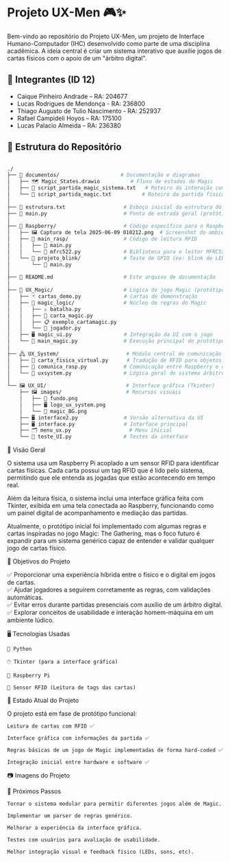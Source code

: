 # Projeto UX-Men 🎮✨

Bem-vindo ao repositório do Projeto UX-Men, um projeto de Interface Humano-Computador (IHC) desenvolvido como parte de uma disciplina acadêmica. A ideia central é criar um sistema interativo que auxilie jogos de cartas físicos com o apoio de um "árbitro digital".
## 👥 Integrantes (ID 12)

- Caique Pinheiro Andrade            – RA: 204677
- Lucas Rodrigues de Mendonça        - RA: 236800
- Thiago Augusto de Tulio Nascimento - RA: 252937
- Rafael Campideli Hoyos             – RA: 175100  
- Lucas Palacio Almeida              – RA: 236380

## 📁 Estrutura do Repositório
```bash

./
├── 📑 documentos/                    # Documentação e diagramas
│   ├── 🗺️ Magic_States.drawio          # Fluxo de estados do Magic
│   ├── 📝 script_partida_magic_sistema.txt   # Roteiro da interação com o sistema
│   └── 📝 script_partida_magic.txt          # Roteiro da partida física
│
├── 📄 estrutura.txt                   # Esboço inicial da estrutura do projeto
├── 🐍 main.py                         # Ponto de entrada geral (protótipo inicial)
│
├── 🍓 Raspberry/                      # Código específico para o Raspberry Pi + RFID
│   ├── 🖼️ Captura de tela 2025-06-09 010212.png  # Screenshot do ambiente físico
│   ├── 📂 main_rasp/                  # Código de leitura RFID
│   │   ├── 🐍 main.py
│   │   └── 🐍 mfrc522.py              # Biblioteca para o leitor MFRC522
│   └── 📂 projeto_blink/              # Teste de GPIO (ex: blink de LED)
│       └── 🐍 main.py
│
├── 📄 README.md                       # Este arquivo de documentação
│
├── 🧙 UX_Magic/                       # Lógica do jogo Magic (protótipo)
│   ├── 🃏 cartas_demo.py              # Cartas de demonstração
│   ├── 📂 magic_logic/                # Núcleo de regras do Magic
│   │   ├── ⚔️ batalha.py
│   │   ├── 🧾 carta_magic.py
│   │   ├── 📋 exemplo_cartamagic.py
│   │   └── 👤 jogador.py
│   ├── 🖥️ magic_ui.py                 # Integração da UI com o jogo
│   └── 🐍 main_magic.py               # Execução principal do protótipo Magic
│
├── 🖧 UX_System/                      # Módulo central de comunicação física ↔️ digital
│   ├── 🧲 carta_fisica_virtual.py      # Tradução de RFID para objetos virtuais
│   ├── 📡 comunica_rasp.py            # Comunicação entre Raspberry e o sistema
│   └── 🧠 uxsystem.py                 # Lógica geral do sistema árbitro
│
└── 🖼️ UX_UI/                          # Interface gráfica (Tkinter)
    ├── 🖼️ images/                     # Recursos visuais
    │   ├── 🌅 fundo.png
    │   ├── 🖥️ logo_ux_system.png
    │   └── 🎴 magic_BG.png
    ├── 🖥️ interface2.py               # Versão alternativa da UI
    ├── 🖥️ interface.py                # Interface principal
    ├── 🗂️ menu_ux.py                   # Menu inicial
    └── 🧪 teste_UI.py                 # Testes da interface

``` 

  
📌 Visão Geral

O sistema usa um Raspberry Pi acoplado a um sensor RFID para identificar cartas físicas. Cada carta possui um tag RFID que é lido pelo sistema, permitindo que ele entenda as jogadas que estão acontecendo em tempo real.

Além da leitura física, o sistema inclui uma interface gráfica feita com Tkinter, exibida em uma tela conectada ao Raspberry, funcionando como um painel digital de acompanhamento e mediação das partidas.

Atualmente, o protótipo inicial foi implementado com algumas regras e cartas inspiradas no jogo Magic: The Gathering, mas o foco futuro é expandir para um sistema genérico capaz de entender e validar qualquer jogo de cartas físico.

🎯 Objetivos do Projeto

✅ Proporcionar uma experiência híbrida entre o físico e o digital em jogos de cartas.  
✅ Ajudar jogadores a seguirem corretamente as regras, com validações automáticas.   
✅ Evitar erros durante partidas presenciais com auxílio de um árbitro digital.  
✅ Explorar conceitos de usabilidade e interação homem-máquina em um ambiente lúdico.  

🖥️ Tecnologias Usadas

    🐍 Python

    🖱️ Tkinter (para a interface gráfica)

    🍓 Raspberry Pi

    📡 Sensor RFID (Leitura de tags das cartas)

🚩 Estado Atual do Projeto

O projeto está em fase de protótipo funcional:

    Leitura de cartas com RFID ✅

    Interface gráfica com informações da partida ✅

    Regras básicas de um jogo de Magic implementadas de forma hard-coded ✅

    Integração inicial entre hardware e software ✅

📷 Imagens do Projeto


🚀 Próximos Passos

    Tornar o sistema modular para permitir diferentes jogos além de Magic.

    Implementar um parser de regras genérico.

    Melhorar a experiência da interface gráfica.

    Testes com usuários para avaliação de usabilidade.

    Melhor integração visual e feedback físico (LEDs, sons, etc).



